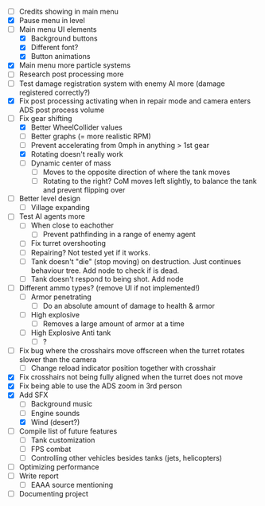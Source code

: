 - [ ] Credits showing in main menu
- [x] Pause menu in level
- [ ] Main menu UI elements
	- [x] Background buttons
	- [x] Different font?
	- [x] Button animations
- [x] Main menu more particle systems
- [ ] Research post processing more
- [ ] Test damage registration system with enemy AI more (damage registered correctly?)
- [x] Fix post processing activating when in repair mode and camera enters ADS post process volume
- [ ] Fix gear shifting
	- [x] Better WheelCollider values
	- [ ] Better graphs (= more realistic RPM)
	- [ ] Prevent accelerating from 0mph in anything > 1st gear
	- [x] Rotating doesn't really work
	- [ ] Dynamic center of mass
		- [ ] Moves to the opposite direction of where the tank moves
		- [ ] Rotating to the right? CoM moves left slightly, to balance the tank and prevent flipping over
- [ ] Better level design
	- [ ] Village expanding
- [ ] Test AI agents more
	- [ ] When close to eachother
		- [ ] Prevent pathfinding in a range of enemy agent
	- [ ] Fix turret overshooting
	- [ ] Repairing? Not tested yet if it works.
	- [ ] Tank doesn't "die" (stop moving) on destruction. Just continues behaviour tree. Add node to check if is dead.
	- [ ] Tank doesn't respond to being shot. Add node 
- [ ] Different ammo types? (remove UI if not implemented!)
	- [ ] Armor penetrating
		- [ ] Do an absolute amount of damage to health & armor
	- [ ] High explosive
		- [ ] Removes a large amount of armor at a time
	- [ ] High Explosive Anti tank
		- [ ] ?
- [ ] Fix bug where the crosshairs move offscreen when the turret rotates slower than the camera
	- [ ] Change reload indicator position together with crosshair
- [x] Fix crosshairs not being fully aligned when the turret does not move
- [x] Fix being able to use the ADS zoom in 3rd person
- [x] Add SFX
	- [ ] Background music
	- [ ] Engine sounds
	- [x] Wind (desert?)
- [ ] Compile list of future features
	- [ ] Tank customization
	- [ ] FPS combat
	- [ ] Controlling other vehicles besides tanks (jets, helicopters)
- [ ] Optimizing performance
- [ ] Write report
	- [ ] EAAA source mentioning
- [ ] Documenting project